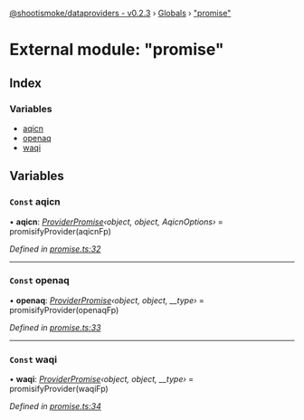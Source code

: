 [@shootismoke/dataproviders - v0.2.3](../README.md) › [Globals](../globals.md) › ["promise"](_promise_.md)

# External module: "promise"

## Index

### Variables

* [aqicn](_promise_.md#const-aqicn)
* [openaq](_promise_.md#const-openaq)
* [waqi](_promise_.md#const-waqi)

## Variables

### `Const` aqicn

• **aqicn**: *[ProviderPromise](../interfaces/_types_.providerpromise.md)‹object, object, AqicnOptions›* =  promisifyProvider(aqicnFp)

*Defined in [promise.ts:32](https://github.com/shootismoke/common/blob/73ace9d/packages/dataproviders/src/promise.ts#L32)*

___

### `Const` openaq

• **openaq**: *[ProviderPromise](../interfaces/_types_.providerpromise.md)‹object, object, __type›* =  promisifyProvider(openaqFp)

*Defined in [promise.ts:33](https://github.com/shootismoke/common/blob/73ace9d/packages/dataproviders/src/promise.ts#L33)*

___

### `Const` waqi

• **waqi**: *[ProviderPromise](../interfaces/_types_.providerpromise.md)‹object, object, __type›* =  promisifyProvider(waqiFp)

*Defined in [promise.ts:34](https://github.com/shootismoke/common/blob/73ace9d/packages/dataproviders/src/promise.ts#L34)*
